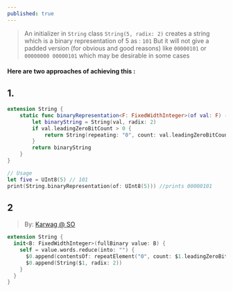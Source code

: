 ```yaml
---
published: true
---
```


>An initializer in `String` class `String(5, radix: 2)` creates a string which is a binary representation of 5 as : `101` 
But it will not give a padded version (for obvious and good reasons) like `00000101` or `00000000 00000101` which may be desirable in some cases

#### Here are two approaches of achieving this :

## 1.

```swift 
extension String {
    static func binaryRepresentation<F: FixedWidthInteger>(of val: F) -> String {
        let binaryString = String(val, radix: 2)
        if val.leadingZeroBitCount > 0 {
            return String(repeating: "0", count: val.leadingZeroBitCount) + binaryString
        }
        return binaryString
    }
}

// Usage
let five = UInt8(5) // 101
print(String.binaryRepresentation(of: UInt8(5))) //prints 00000101
```
## 2 
> By: [Karwag @ SO][kw]
```swift
extension String {
  init<B: FixedWidthInteger>(fullBinary value: B) {
    self = value.words.reduce(into: "") {
      $0.append(contentsOf: repeatElement("0", count: $1.leadingZeroBitCount))
      $0.append(String($1, radix: 2))
    }
  }
}
```

[kw]: <https://stackoverflow.com/a/47874469/751026>
